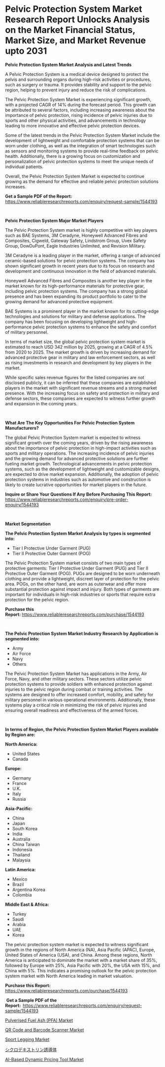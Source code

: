 <p><h1>Pelvic Protection System Market Research Report Unlocks Analysis on the Market Financial Status, Market Size, and Market Revenue upto 2031</h1></p><p><strong>Pelvic Protection System Market Analysis and Latest Trends</strong></p>
<p><p>A Pelvic Protection System is a medical device designed to protect the pelvis and surrounding organs during high-risk activities or procedures, such as surgery or trauma. It provides stability and support to the pelvic region, helping to prevent injury and reduce the risk of complications.</p><p>The Pelvic Protection System Market is experiencing significant growth, with a projected CAGR of 14% during the forecast period. This growth can be attributed to several factors, including increasing awareness about the importance of pelvic protection, rising incidence of pelvic injuries due to sports and other physical activities, and advancements in technology leading to more innovative and effective pelvic protection devices.</p><p>Some of the latest trends in the Pelvic Protection System Market include the development of lightweight and comfortable protection systems that can be worn under clothing, as well as the integration of smart technologies such as sensors and monitoring systems to provide real-time feedback on pelvic health. Additionally, there is a growing focus on customization and personalization of pelvic protection systems to meet the unique needs of individual patients.</p><p>Overall, the Pelvic Protection System Market is expected to continue growing as the demand for effective and reliable pelvic protection solutions increases.</p></p>
<p><strong>Get a Sample PDF of the Report:&nbsp;</strong> <a href="https://www.reliableresearchreports.com/enquiry/request-sample/1544193">https://www.reliableresearchreports.com/enquiry/request-sample/1544193</a></p>
<p>&nbsp;</p>
<p><strong>Pelvic Protection System Major Market Players</strong></p>
<p><p>The Pelvic Protection System market is highly competitive with key players such as BAE Systems, 3M Ceradyne, Honeywell Advanced Fibres and Composites, Cigweld, Gateway Safety, Lindstrom Group, Uvex Safety Group, DowDuPont, Eagle Industries Unlimited, and Revision Military.</p><p>3M Ceradyne is a leading player in the market, offering a range of advanced ceramic-based solutions for pelvic protection systems. The company has shown significant growth in recent years due to its focus on research and development and continuous innovation in the field of advanced materials.</p><p>Honeywell Advanced Fibres and Composites is another key player in the market known for its high-performance materials for protective gear, including pelvic protection systems. The company has a strong global presence and has been expanding its product portfolio to cater to the growing demand for advanced protective equipment.</p><p>BAE Systems is a prominent player in the market known for its cutting-edge technologies and solutions for military and defense applications. The company has been focusing on developing lightweight and high-performance pelvic protection systems to enhance the safety and comfort of military personnel.</p><p>In terms of market size, the global pelvic protection system market is estimated to reach USD 342 million by 2025, growing at a CAGR of 4.5% from 2020 to 2025. The market growth is driven by increasing demand for advanced protective gear in military and law enforcement sectors, as well as rising investments in research and development by key players in the market.</p><p>While specific sales revenue figures for the listed companies are not disclosed publicly, it can be inferred that these companies are established players in the market with significant revenue streams and a strong market presence. With the increasing focus on safety and protection in military and defense sectors, these companies are expected to witness further growth and expansion in the coming years.</p></p>
<p>&nbsp;</p>
<p><strong>What Are The Key Opportunities For Pelvic Protection System Manufacturers?</strong></p>
<p><p>The global Pelvic Protection System market is expected to witness significant growth over the coming years, driven by the rising awareness about the importance of pelvic protection in high-impact activities such as sports and military operations. The increasing incidence of pelvic injuries and the growing demand for advanced protective solutions are further fueling market growth. Technological advancements in pelvic protection systems, such as the development of lightweight and customizable designs, are expected to drive market expansion. Additionally, the adoption of pelvic protection systems in industries such as automotive and construction is likely to create lucrative opportunities for market players in the future.</p></p>
<p><strong>Inquire or Share Your Questions If Any Before Purchasing This Report:</strong> <a href="https://www.reliableresearchreports.com/enquiry/pre-order-enquiry/1544193">https://www.reliableresearchreports.com/enquiry/pre-order-enquiry/1544193</a></p>
<p>&nbsp;</p>
<p><strong>Market Segmentation</strong></p>
<p><strong>The Pelvic Protection System Market Analysis by types is segmented into:</strong></p>
<p><ul><li>Tier I Protective Under Garment (PUG)</li><li>Tier II Protective Outer Garment (POG)</li></ul></p>
<p><p>The Pelvic Protection System market consists of two main types of protective garments: Tier I Protective Under Garment (PUG) and Tier II Protective Outer Garment (POG). PUGs are designed to be worn underneath clothing and provide a lightweight, discreet layer of protection for the pelvic area. POGs, on the other hand, are worn as outerwear and offer more substantial protection against impact and injury. Both types of garments are important for individuals in high-risk industries or sports that require extra protection for the pelvic region.</p></p>
<p><strong>Purchase this Report:&nbsp;</strong><a href="https://www.reliableresearchreports.com/purchase/1544193">https://www.reliableresearchreports.com/purchase/1544193</a></p>
<p>&nbsp;</p>
<p><strong>The Pelvic Protection System Market Industry Research by Application is segmented into:</strong></p>
<p><ul><li>Army</li><li>Air Force</li><li>Navy</li><li>Others</li></ul></p>
<p><p>The Pelvic Protection System Market has applications in the Army, Air Force, Navy, and other military sectors. These sectors utilize pelvic protection systems to provide soldiers with enhanced protection against injuries to the pelvic region during combat or training activities. The systems are designed to offer increased comfort, mobility, and safety for military personnel in various operational environments. Additionally, these systems play a critical role in minimizing the risk of pelvic injuries and ensuring overall readiness and effectiveness of the armed forces.</p></p>
<p>&nbsp;</p>
<p><strong>In terms of Region, the Pelvic Protection System Market Players available by Region are:</strong></p>
<p>
    <p> <strong> North America: </strong>
        <ul>
            <li>United States</li>
            <li>Canada</li>
        </ul>
        </p> 
    <p> <strong> Europe: </strong>
        <ul>
            <li>Germany</li>
            <li>France</li>
            <li>U.K.</li>
            <li>Italy</li>
            <li>Russia</li>
        </ul>
        </p> 
    <p> <strong> Asia-Pacific: </strong>
        <ul>
            <li>China</li>
            <li>Japan</li>
            <li>South Korea</li>
            <li>India</li>
            <li>Australia</li>
            <li>China Taiwan</li>
            <li>Indonesia</li>
            <li>Thailand</li>
            <li>Malaysia</li>
        </ul>
        </p> 
    <p> <strong> Latin America: </strong>
        <ul>
            <li>Mexico</li>
            <li>Brazil</li>
            <li>Argentina Korea</li>
            <li>Colombia</li>
        </ul>
        </p> 
    <p> <strong> Middle East & Africa: </strong>
        <ul>
            <li>Turkey</li>
            <li>Saudi</li>
            <li>Arabia</li>
            <li>UAE</li>
            <li>Korea</li>
        </ul>
    </p>
    </p>
<p><p>The pelvic protection system market is expected to witness significant growth in the regions of North America (NA), Asia Pacific (APAC), Europe, United States of America (USA), and China. Among these regions, North America is anticipated to dominate the market with a market share of 35%, followed by Europe with 25%, Asia Pacific with 20%, the USA with 15%, and China with 5%. This indicates a promising outlook for the pelvic protection system market with North America leading in market valuation.</p></p>
<p><strong>Purchase this Report: </strong><a href="https://www.reliableresearchreports.com/purchase/1544193">https://www.reliableresearchreports.com/purchase/1544193</a></p>
<p>&nbsp;<strong>Get a Sample PDF of the Report:&nbsp;&nbsp;</strong><a href="https://www.reliableresearchreports.com/enquiry/request-sample/1544193">https://www.reliableresearchreports.com/enquiry/request-sample/1544193</a></p>
<p><strong></strong></p>
<p><p><a href="https://issuu.com/reportprime-2/docs/pulverised-fuel-ash-pfa-market-size-2030.pptx">Pulverised Fuel Ash (PFA) Market</a></p><p><a href="https://github.com/brenzgnarento/Market-Research-Report-List-1/blob/main/qr-code-and-barcode-scanner-market.md">QR Code and Barcode Scanner Market</a></p><p><a href="https://github.com/jerrycopelandthomaswsqd8q/Market-Research-Report-List-1/blob/main/sport-legging-market.md">Sport Legging Market</a></p><p><a href="https://github.com/jkjreqjscoxx7/Market-Research-Report-List-1/blob/main/56846523594.md">シクロデキストリン誘導体</a></p><p><a href="https://issuu.com/reportprime-2/docs/ai-based-dynamic-pricing-tool-market-size-2030.ppt">AI-Based Dynamic Pricing Tool Market</a></p></p>